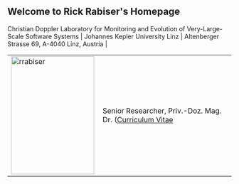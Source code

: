 ## Welcome to Rick Rabiser's Homepage

Christian Doppler Laboratory for Monitoring and Evolution of Very-Large-Scale Software Systems  |
Johannes Kepler University Linz  |
Altenberger Strasse 69, A-4040 Linz, Austria  |

|   |  |
| ------------- | ------------- |
| <img src="https://raw.githubusercontent.com/RickRabiser/rickrepo/master/assets/rabiser.jpg" alt="rrabiser" width="187" height="266" align="left">  | Senior Researcher, Priv.-Doz. Mag. Dr. ([Curriculum Vitae](https://github.com/RickRabiser/rickrepo/blob/master/CVRR_Web.pdf)  |
